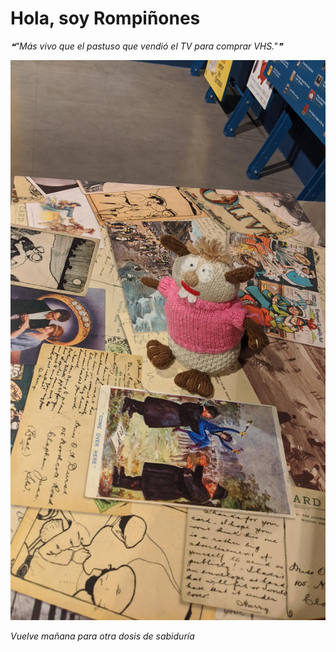 # Hola, soy Rompiñones

<!--STARTS_HERE_QUOTE_README-->
<i>❝"Más vivo que el pastuso que vendió el TV para comprar VHS."❞</i>
<!--ENDS_HERE_QUOTE_README-->

<!--START_SECTION:update_image-->
![alt text](https://raw.githubusercontent.com/focaalvarez/rompinones/main/.github/images/IMG_20220709_140248.jpg?raw=true)
<!--END_SECTION:update_image-->

*Vuelve mañana para otra dosis de sabiduría*
